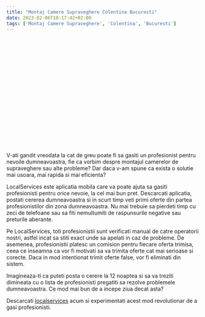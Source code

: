 ```yaml
---
title: "Montaj Camere Supraveghere Colentina Bucuresti"
date: 2023-02-06T18:17:42+02:00
tags: ['Montaj Camere Supraveghere', 'Colentina', 'Bucuresti']
---
```


<script src="https://fast.wistia.com/embed/medias/8jrllamgis.jsonp" async></script><script src="https://fast.wistia.com/assets/external/E-v1.js" async></script><div class="wistia_responsive_padding" style="padding:56.25% 0 0 0;position:relative;"><div class="wistia_responsive_wrapper" style="height:100%;left:0;position:absolute;top:0;width:100%;"><span class="wistia_embed wistia_async_8jrllamgis popover=true popoverAnimateThumbnail=true videoFoam=true" style="display:inline-block;height:100%;position:relative;width:100%">&nbsp;</span></div></div>

V-ati gandit vreodata la cat de greu poate fi sa gasiti un profesionist pentru nevoile dumneavoastra, fie ca vorbim despre montajul camerelor de supraveghere sau alte probleme? Dar daca v-am spune ca exista o solutie mai usoara, mai rapida si mai eficienta?

LocalServices este aplicatia mobila care va poate ajuta sa gasiti profesionisti pentru orice nevoie, la cel mai bun pret. Descarcati aplicatia, postati cererea dumneavoastra si in scurt timp veti primi oferte din partea profesionistilor din zona dumneavoastra. Nu mai trebuie sa pierdeti timp cu zeci de telefoane sau sa fiti nemultumiti de raspunsurile negative sau preturile aberante.

Pe LocalServices, toti profesionistii sunt verificati manual de catre operatorii nostri, astfel incat sa stiti exact unde sa apelati in caz de probleme. De asemenea, profesionistii platesc un comision pentru fiecare oferta trimisa, ceea ce inseamna ca vor fi motivati sa va trimita oferte cat mai serioase si corecte. Daca in mod intentionat trimit oferte false, vor fi eliminati din sistem.

Imagineaza-ti ca puteti posta o cerere la 12 noaptea si sa va treziti dimineata cu o lista de profesionisti pregatiti sa rezolve problemele dumneavoastra. Ce mod mai bun de a incepe ziua decat asta? 

Descarcati [localservices](https://localservices.app) acum si experimentati acest mod revolutionar de a gasi profesionisti.



